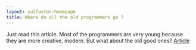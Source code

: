 ```yaml
---
layout: sulfastor-homepage
title: Where do all the old programmers go ?
---
```


Just read this article. Most of the programmers are very young because they are more creative, modern. But what about the old good ones?
<a target="_blank" href="http://www.bloomberg.com/view/articles/2012-04-22/software-engineers-will-work-one-day-for-english-majors"> Article</a>
